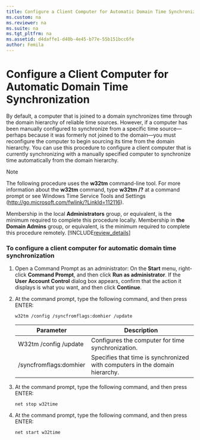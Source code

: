 ```yaml
---
title: Configure a Client Computer for Automatic Domain Time Synchronization
ms.custom: na
ms.reviewer: na
ms.suite: na
ms.tgt_pltfrm: na
ms.assetid: d4daffe1-d40b-4e45-b77e-55b151bcc6fe
author: Femila
---
```

# Configure a Client Computer for Automatic Domain Time Synchronization
  By default, a computer that is joined to a domain synchronizes time through the domain hierarchy of reliable time sources. However, if a computer has been manually configured to synchronize from a specific time source—perhaps because it was formerly not joined to the domain—you must reconfigure the computer to begin sourcing its time from the domain hierarchy. You can use this procedure to configure a client computer that is currently synchronizing with a manually specified computer to synchronize time automatically from the domain hierarchy.  
  
> [!NOTE]  
>  The following procedure uses the **w32tm** command\-line tool. For more information about the **w32tm** command, type **w32tm \/?** at a command prompt or see Windows Time Service Tools and Settings \([http:\/\/go.microsoft.com\/fwlink\/?LinkId\=112116](http://go.microsoft.com/fwlink/?LinkId=112116)\).  
  
 Membership in the local **Administrators** group, or equivalent, is the minimum required to complete this procedure locally. Membership in **the Domain Admins** group, or equivalent, is the minimum required to complete this procedure remotely. [!INCLUDE[review_details](../Token/review_details_md.md)]  
  
### To configure a client computer for automatic domain time synchronization  
  
1.  Open a Command Prompt as an administrator: On the **Start** menu, right\-click **Command Prompt**, and then click **Run as administrator**. If the **User Account Control** dialog box appears, confirm that the action it displays is what you want, and then click **Continue**.  
  
2.  At the command prompt, type the following command, and then press ENTER:  
  
    ```  
    w32tm /config /syncfromflags:domhier /update  
    ```  
  
    |Parameter|Description|  
    |---------------|-----------------|  
    |W32tm \/config \/update|Configures the computer for time synchronization.|  
    |\/syncfromflags:domhier|Specifies that time is synchronized with computers in the domain hierarchy.|  
  
3.  At the command prompt, type the following command, and then press ENTER:  
  
    ```  
    net stop w32time  
    ```  
  
4.  At the command prompt, type the following command, and then press ENTER:  
  
    ```  
    net start w32time  
    ```  
  
  